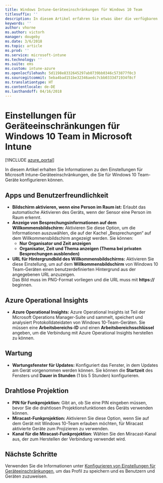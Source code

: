 ```yaml
---
title: Windows Intune-Geräteeinschränkungen für Windows 10 Team
titlesuffix: ''
description: In diesem Artikel erfahren Sie etwas über die verfügbaren Geräteeinschränkungen für Windows 10 Team-Geräte.
keywords: ''
author: vhorne
ms.author: victorh
manager: dougeby
ms.date: 3/6/2018
ms.topic: article
ms.prod: ''
ms.service: microsoft-intune
ms.technology: ''
ms.suite: ems
ms.custom: intune-azure
ms.openlocfilehash: 5d1198e8332645297ab0739bb0346c573877f0c3
ms.sourcegitcommit: 5eba4bad151be32346aedc7cbb0333d71934f8cf
ms.translationtype: HT
ms.contentlocale: de-DE
ms.lasthandoff: 04/16/2018
---
```

# <a name="microsoft-intune-windows-10-team-device-restriction-settings"></a>Einstellungen für Geräteeinschränkungen für Windows 10 Team in Microsoft Intune

[!INCLUDE [azure_portal](./includes/azure_portal.md)]

In diesem Artikel erhalten Sie Informationen zu den Einstellungen für Microsoft Intune-Geräteeinschränkungen, die Sie für Windows 10 Team-Geräte konfigurieren können.


## <a name="apps-and-experience"></a>Apps und Benutzerfreundlichkeit

- **Bildschirm aktivieren, wenn eine Person im Raum ist:** Erlaubt das automatische Aktivieren des Geräts, wenn der Sensor eine Person im Raum erkennt.
- **Anzeige von Besprechungsinformationen auf dem Willkommensbildschirm:** Aktivieren Sie diese Option, um die Informationen auszuwählen, die auf der Kachel „Besprechungen“ auf dem Willkommensbildschirm angezeigt werden. Sie können:
    - **Nur Organisator und Zeit anzeigen**
    - **Organisator, Zeit und Thema anzeigen (Thema bei privaten Besprechungen ausblenden)**
- **URL für Hintergrundbild des Willkommensbildschirms:** Aktivieren Sie diese Einstellung, um auf dem **Willkommensbildschirm** von Windows 10 Team-Geräten einen benutzerdefinierten Hintergrund aus der angegebenen URL anzuzeigen.<br>Das Bild muss im PNG-Format vorliegen und die URL muss mit **https://** beginnen.

## <a name="azure-operational-insights"></a>Azure Operational Insights

- **Azure Operational Insights:** Azure Operational Insights ist Teil der Microsoft Operations Manager-Suite und sammelt, speichert und analysiert Protokolldateidaten von Windows 10-Team-Geräten.
Sie müssen eine **Arbeitsbereichs-ID** und einen **Arbeitsbereichsschlüssel** angeben, um die Verbindung mit Azure Operational Insights herstellen zu können.

## <a name="maintenance"></a>Wartung

- **Wartungsfenster für Updates:** Konfiguriert das Fenster, in dem Updates am Gerät vorgenommen werden können. Sie können die **Startzeit** des Fensters und **Dauer in Stunden** (1 bis 5 Stunden) konfigurieren.

## <a name="wireless-projection"></a>Drahtlose Projektion

- **PIN für Funkprojektion:** Gibt an, ob Sie eine PIN eingeben müssen, bevor Sie die drahtlosen Projektionsfunktionen des Geräts verwenden können.
- **Miracast-Funkprojektion:** Aktivieren Sie diese Option, wenn Sie auf dem Gerät mit Windows 10-Team erlauben möchten, für Miracast aktivierte Geräte zum Projizieren zu verwenden.
- **Kanal für die Miracast-Funkprojektion**: Wählen Sie den Miracast-Kanal aus, der zum Herstellen der Verbindung verwendet wird.


## <a name="next-steps"></a>Nächste Schritte

Verwenden Sie die Informationen unter [Konfigurieren von Einstellungen für Geräteeinschränkungen](device-restrictions-configure.md), um das Profil zu speichern und es Benutzern und Geräten zuzuweisen.
